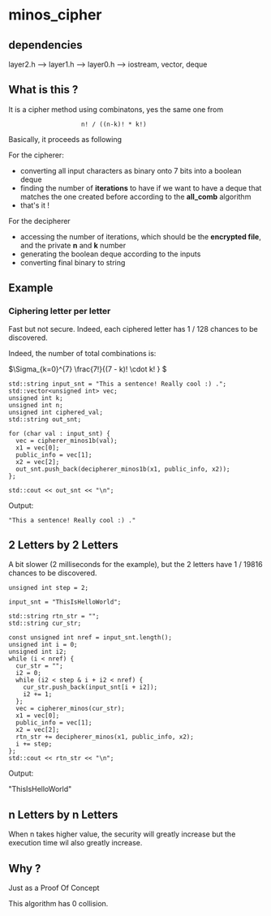 # minos_cipher

## dependencies 

layer2.h --&gt; layer1.h --&gt; layer0.h --&gt; iostream, vector, deque

## What is this ?

It is a cipher method using combinatons, yes the same one from 

                        n! / ((n-k)! * k!)
                        
Basically, it proceeds as following

For the cipherer:

- converting all input characters as binary onto 7 bits into a boolean deque
- finding the number of **iterations** to have if we want to have a deque that matches the one created before according to the **all_comb** algorithm
- that's it !

For the decipherer

- accessing the number of iterations, which should be the **encrypted file**, and the private **n** and **k** number
- generating the boolean deque according to the inputs
- converting final binary to string

## Example

### Ciphering letter per letter

Fast but not secure. Indeed, each ciphered letter has 1 / 128 chances to be discovered.

Indeed, the number of total combinations is:

$\Sigma_{k=0}^{7} \frac{7!}{(7 - k)! \cdot k! } $ 

```
std::string input_snt = "This a sentence! Really cool :) .";
std::vector<unsigned int> vec;
unsigned int k;
unsigned int n;
unsigned int ciphered_val;
std::string out_snt;

for (char val : input_snt) {
  vec = cipherer_minos1b(val);
  x1 = vec[0];
  public_info = vec[1];
  x2 = vec[2];
  out_snt.push_back(decipherer_minos1b(x1, public_info, x2));
};

std::cout << out_snt << "\n";

```

Output:

`"This a sentence! Really cool :) ."`

## 2 Letters by 2 Letters

A bit slower (2 milliseconds for the example), but the 2 letters have 1 / 19816 chances to be discovered.

```
unsigned int step = 2;

input_snt = "ThisIsHelloWorld";

std::string rtn_str = "";
std::string cur_str;

const unsigned int nref = input_snt.length();
unsigned int i = 0;
unsigned int i2;
while (i < nref) {
  cur_str = "";
  i2 = 0;
  while (i2 < step & i + i2 < nref) {
    cur_str.push_back(input_snt[i + i2]);
    i2 += 1;
  };
  vec = cipherer_minos(cur_str);
  x1 = vec[0];
  public_info = vec[1];
  x2 = vec[2];
  rtn_str += decipherer_minos(x1, public_info, x2);
  i += step;
};
std::cout << rtn_str << "\n";
```

Output:

"ThisIsHelloWorld"

## n Letters by n Letters

When n takes higher value, the security will greatly increase but the execution time wil also greatly increase.

## Why ?

Just as a Proof Of Concept

This algorithm has 0 collision. 



